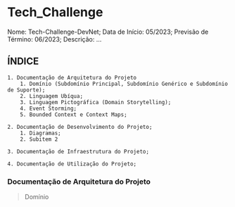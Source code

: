 # Tech_Challenge

Nome: Tech-Challenge-DevNet;
Data de Início: 05/2023;
Previsão de Término: 06/2023;
Descrição: ...

## ÍNDICE

```
1. Documentação de Arquitetura do Projeto
    1. Domínio (Subdomínio Principal, Subdomínio Genérico e Subdomínio de Suporte);
    2. Linguagem Ubíqua;
    3. Linguagem Pictográfica (Domain Storytelling);
    4. Event Storming;
    5. Bounded Context e Context Maps;
```

```
2. Documentação de Desenvolvimento do Projeto;
    1. Diagramas;
    2. Subitem 2
```

```
3. Documentação de Infraestrutura do Projeto;
```

```
4. Documentação de Utilização do Projeto;
```

### Documentação de Arquitetura do Projeto

> Domínio


